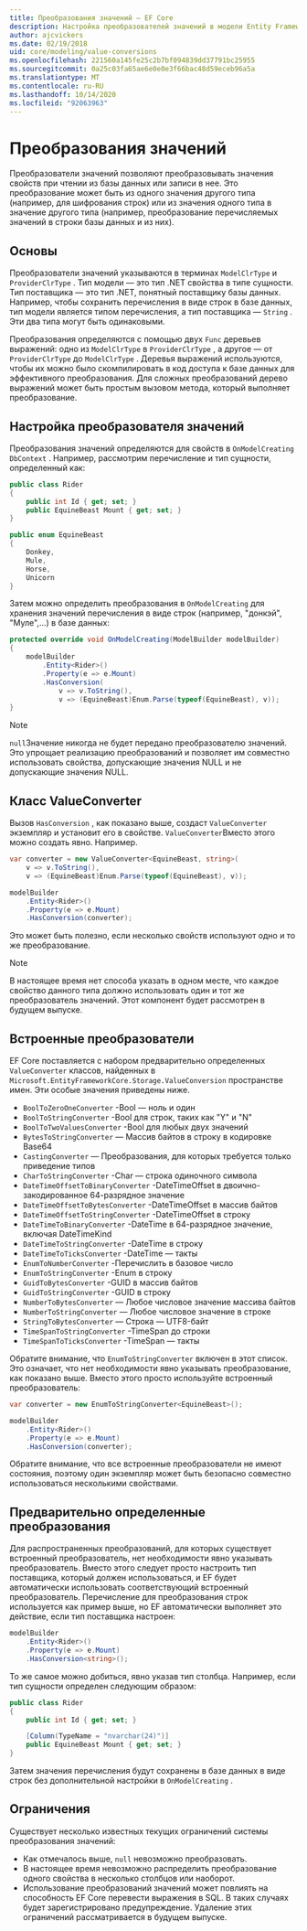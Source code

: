 ```yaml
---
title: Преобразования значений — EF Core
description: Настройка преобразователей значений в модели Entity Framework Core
author: ajcvickers
ms.date: 02/19/2018
uid: core/modeling/value-conversions
ms.openlocfilehash: 221560a145fe25c2b7bf094839dd37791bc25955
ms.sourcegitcommit: 0a25c03fa65ae6e0e0e3f66bac48d59eceb96a5a
ms.translationtype: MT
ms.contentlocale: ru-RU
ms.lasthandoff: 10/14/2020
ms.locfileid: "92063963"
---
```

# <a name="value-conversions"></a>Преобразования значений

Преобразователи значений позволяют преобразовывать значения свойств при чтении из базы данных или записи в нее. Это преобразование может быть из одного значения другого типа (например, для шифрования строк) или из значения одного типа в значение другого типа (например, преобразование перечисляемых значений в строки базы данных и из них).

## <a name="fundamentals"></a>Основы

Преобразователи значений указываются в терминах `ModelClrType` и `ProviderClrType` . Тип модели — это тип .NET свойства в типе сущности. Тип поставщика — это тип .NET, понятный поставщику базы данных. Например, чтобы сохранить перечисления в виде строк в базе данных, тип модели является типом перечисления, а тип поставщика — `String` . Эти два типа могут быть одинаковыми.

Преобразования определяются с помощью двух `Func` деревьев выражений: одно из `ModelClrType` в `ProviderClrType` , а другое — от `ProviderClrType` до `ModelClrType` . Деревья выражений используются, чтобы их можно было скомпилировать в код доступа к базе данных для эффективного преобразования. Для сложных преобразований дерево выражений может быть простым вызовом метода, который выполняет преобразование.

## <a name="configuring-a-value-converter"></a>Настройка преобразователя значений

Преобразования значений определяются для свойств в `OnModelCreating` `DbContext` . Например, рассмотрим перечисление и тип сущности, определенный как:

```csharp
public class Rider
{
    public int Id { get; set; }
    public EquineBeast Mount { get; set; }
}

public enum EquineBeast
{
    Donkey,
    Mule,
    Horse,
    Unicorn
}
```

Затем можно определить преобразования в `OnModelCreating` для хранения значений перечисления в виде строк (например, "донкэй", "Муле",...) в базе данных:

```csharp
protected override void OnModelCreating(ModelBuilder modelBuilder)
{
    modelBuilder
        .Entity<Rider>()
        .Property(e => e.Mount)
        .HasConversion(
            v => v.ToString(),
            v => (EquineBeast)Enum.Parse(typeof(EquineBeast), v));
}
```

> [!NOTE]
> `null`Значение никогда не будет передано преобразователю значений. Это упрощает реализацию преобразований и позволяет им совместно использовать свойства, допускающие значения NULL и не допускающие значения NULL.

## <a name="the-valueconverter-class"></a>Класс ValueConverter

Вызов `HasConversion` , как показано выше, создаст `ValueConverter` экземпляр и установит его в свойстве. `ValueConverter`Вместо этого можно создать явно. Например.

```csharp
var converter = new ValueConverter<EquineBeast, string>(
    v => v.ToString(),
    v => (EquineBeast)Enum.Parse(typeof(EquineBeast), v));

modelBuilder
    .Entity<Rider>()
    .Property(e => e.Mount)
    .HasConversion(converter);
```

Это может быть полезно, если несколько свойств используют одно и то же преобразование.

> [!NOTE]
> В настоящее время нет способа указать в одном месте, что каждое свойство данного типа должно использовать один и тот же преобразователь значений. Этот компонент будет рассмотрен в будущем выпуске.

## <a name="built-in-converters"></a>Встроенные преобразователи

EF Core поставляется с набором предварительно определенных `ValueConverter` классов, найденных в `Microsoft.EntityFrameworkCore.Storage.ValueConversion` пространстве имен. Эти особые значения приведены ниже.

* `BoolToZeroOneConverter` -Bool — ноль и один
* `BoolToStringConverter` -Bool для строк, таких как "Y" и "N"
* `BoolToTwoValuesConverter` -Bool для любых двух значений
* `BytesToStringConverter` — Массив байтов в строку в кодировке Base64
* `CastingConverter` — Преобразования, для которых требуется только приведение типов
* `CharToStringConverter` -Char — строка одиночного символа
* `DateTimeOffsetToBinaryConverter` -DateTimeOffset в двоично-закодированное 64-разрядное значение
* `DateTimeOffsetToBytesConverter` -DateTimeOffset в массив байтов
* `DateTimeOffsetToStringConverter` -DateTimeOffset в строку
* `DateTimeToBinaryConverter` -DateTime в 64-разрядное значение, включая DateTimeKind
* `DateTimeToStringConverter` -DateTime в строку
* `DateTimeToTicksConverter` -DateTime — такты
* `EnumToNumberConverter` -Перечислить в базовое число
* `EnumToStringConverter` -Enum в строку
* `GuidToBytesConverter` -GUID в массив байтов
* `GuidToStringConverter` -GUID в строку
* `NumberToBytesConverter` — Любое числовое значение массива байтов
* `NumberToStringConverter` — Любое числовое значение в строке
* `StringToBytesConverter` — Строка — UTF8-байт
* `TimeSpanToStringConverter` -TimeSpan до строки
* `TimeSpanToTicksConverter` -TimeSpan — такты

Обратите внимание, что `EnumToStringConverter` включен в этот список. Это означает, что нет необходимости явно указывать преобразование, как показано выше. Вместо этого просто используйте встроенный преобразователь:

```csharp
var converter = new EnumToStringConverter<EquineBeast>();

modelBuilder
    .Entity<Rider>()
    .Property(e => e.Mount)
    .HasConversion(converter);
```

Обратите внимание, что все встроенные преобразователи не имеют состояния, поэтому один экземпляр может быть безопасно совместно использоваться несколькими свойствами.

## <a name="pre-defined-conversions"></a>Предварительно определенные преобразования

Для распространенных преобразований, для которых существует встроенный преобразователь, нет необходимости явно указывать преобразователь. Вместо этого следует просто настроить тип поставщика, который должен использоваться, и EF будет автоматически использовать соответствующий встроенный преобразователь. Перечисление для преобразования строк используется как пример выше, но EF автоматически выполняет это действие, если тип поставщика настроен:

```csharp
modelBuilder
    .Entity<Rider>()
    .Property(e => e.Mount)
    .HasConversion<string>();
```

То же самое можно добиться, явно указав тип столбца. Например, если тип сущности определен следующим образом:

```csharp
public class Rider
{
    public int Id { get; set; }

    [Column(TypeName = "nvarchar(24)")]
    public EquineBeast Mount { get; set; }
}
```

Затем значения перечисления будут сохранены в базе данных в виде строк без дополнительной настройки в `OnModelCreating` .

## <a name="limitations"></a>Ограничения

Существует несколько известных текущих ограничений системы преобразования значений:

* Как отмечалось выше, `null` невозможно преобразовать.
* В настоящее время невозможно распределить преобразование одного свойства в несколько столбцов или наоборот.
* Использование преобразований значений может повлиять на способность EF Core перевести выражения в SQL. В таких случаях будет зарегистрировано предупреждение.
Удаление этих ограничений рассматривается в будущем выпуске.

